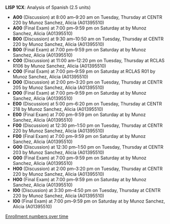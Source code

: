 **LISP 1CX**: Analysis of Spanish (2.5 units)

- **A00** (Discussion) at 8:00 am–9:20 am on Tuesday, Thursday at CENTR 220 by Munoz Sanchez, Alicia (A01395510)
- **A00** (Final Exam) at 7:00 pm–9:59 pm on Saturday at   by Munoz Sanchez, Alicia (A01395510)
- **B00** (Discussion) at 9:30 am–10:50 am on Tuesday, Thursday at CENTR 220 by Munoz Sanchez, Alicia (A01395510)
- **B00** (Final Exam) at 7:00 pm–9:59 pm on Saturday at   by Munoz Sanchez, Alicia (A01395510)
- **C00** (Discussion) at 11:00 am–12:20 pm on Tuesday, Thursday at RCLAS R106 by Munoz Sanchez, Alicia (A01395510)
- **C00** (Final Exam) at 7:00 pm–9:59 pm on Saturday at RCLAS R01 by Munoz Sanchez, Alicia (A01395510)
- **D00** (Discussion) at 2:00 pm–3:20 pm on Tuesday, Thursday at CENTR 205 by Munoz Sanchez, Alicia (A01395510)
- **D00** (Final Exam) at 7:00 pm–9:59 pm on Saturday at   by Munoz Sanchez, Alicia (A01395510)
- **E00** (Discussion) at 5:00 pm–6:20 pm on Tuesday, Thursday at CENTR 218 by Munoz Sanchez, Alicia (A01395510)
- **E00** (Final Exam) at 7:00 pm–9:59 pm on Saturday at   by Munoz Sanchez, Alicia (A01395510)
- **F00** (Discussion) at 12:30 pm–1:50 pm on Tuesday, Thursday at CENTR 220 by Munoz Sanchez, Alicia (A01395510)
- **F00** (Final Exam) at 7:00 pm–9:59 pm on Saturday at   by Munoz Sanchez, Alicia (A01395510)
- **G00** (Discussion) at 12:30 pm–1:50 pm on Tuesday, Thursday at CENTR 203 by Munoz Sanchez, Alicia (A01395510)
- **G00** (Final Exam) at 7:00 pm–9:59 pm on Saturday at   by Munoz Sanchez, Alicia (A01395510)
- **H00** (Discussion) at 2:00 pm–3:20 pm on Tuesday, Thursday at CENTR 220 by Munoz Sanchez, Alicia (A01395510)
- **H00** (Final Exam) at 7:00 pm–9:59 pm on Saturday at   by Munoz Sanchez, Alicia (A01395510)
- **I00** (Discussion) at 3:30 pm–4:50 pm on Tuesday, Thursday at CENTR 220 by Munoz Sanchez, Alicia (A01395510)
- **I00** (Final Exam) at 7:00 pm–9:59 pm on Saturday at   by Munoz Sanchez, Alicia (A01395510)

[Enrollment numbers over time](./LISP1CX.tsv)
